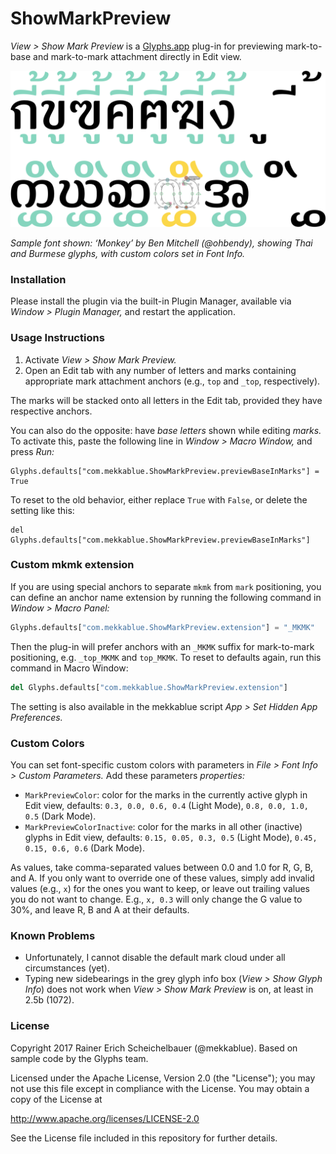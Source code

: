 # ShowMarkPreview

*View > Show Mark Preview* is a [Glyphs.app](https://glyphsapp.com/) plug-in for previewing mark-to-base and mark-to-mark attachment directly in Edit view.

![Show Mark Preview in action, showing Ben Mitchell’s font ‘Monkey’ with Thai and Burmese glyphs, with custom colors set in Font Info.](ShowMarkPreview.png)

*Sample font shown: ‘Monkey’ by Ben Mitchell (@ohbendy), showing Thai and Burmese glyphs, with custom colors set in Font Info.*

### Installation

Please install the plugin via the built-in Plugin Manager, available via *Window > Plugin Manager,* and restart the application.

### Usage Instructions

1. Activate *View > Show Mark Preview.*
2. Open an Edit tab with any number of letters and marks containing appropriate mark attachment anchors (e.g., `top` and `_top`, respectively).

The marks will be stacked onto all letters in the Edit tab, provided they have respective anchors.

You can also do the opposite: have _base letters_ shown while editing _marks._ To activate this, paste the following line in _Window > Macro Window,_ and press _Run:_

    Glyphs.defaults["com.mekkablue.ShowMarkPreview.previewBaseInMarks"] = True

To reset to the old behavior, either replace `True` with `False`, or delete the setting like this:

    del Glyphs.defaults["com.mekkablue.ShowMarkPreview.previewBaseInMarks"]

### Custom mkmk extension

If you are using special anchors to separate `mkmk` from `mark` positioning, you can define an anchor name extension by running the following command in *Window > Macro Panel:*

```python
Glyphs.defaults["com.mekkablue.ShowMarkPreview.extension"] = "_MKMK"
```

Then the plug-in will prefer anchors with an `_MKMK` suffix for mark-to-mark positioning, e.g. `_top_MKMK` and `top_MKMK`. To reset to defaults again, run this command in Macro Window:

```python
del Glyphs.defaults["com.mekkablue.ShowMarkPreview.extension"]
```

The setting is also available in the mekkablue script *App > Set Hidden App Preferences.*

### Custom Colors

You can set font-specific custom colors with parameters in *File > Font Info > Custom Parameters.* Add these parameters *properties:*

* `MarkPreviewColor`: color for the marks in the currently active glyph in Edit view, defaults: `0.3, 0.0, 0.6, 0.4` (Light Mode), `0.8, 0.0, 1.0, 0.5` (Dark Mode).
* `MarkPreviewColorInactive`: color for the marks in all other (inactive) glyphs in Edit view, defaults: `0.15, 0.05, 0.3, 0.5` (Light Mode), `0.45, 0.15, 0.6, 0.6` (Dark Mode).

As values, take comma-separated values between 0.0 and 1.0 for R, G, B, and A. If you only want to override one of these values, simply add invalid values (e.g., `x`) for the ones you want to keep, or leave out trailing values you do not want to change. E.g., `x, 0.3`  will only change the G value to 30%, and leave R, B and A at their defaults.

### Known Problems

* Unfortunately, I cannot disable the default mark cloud under all circumstances (yet).
* Typing new sidebearings in the grey glyph info box (*View > Show Glyph Info*) does not work when *View > Show Mark Preview* is on, at least in 2.5b (1072).

### License

Copyright 2017 Rainer Erich Scheichelbauer (@mekkablue). Based on sample code by the Glyphs team.

Licensed under the Apache License, Version 2.0 (the "License");
you may not use this file except in compliance with the License.
You may obtain a copy of the License at

http://www.apache.org/licenses/LICENSE-2.0

See the License file included in this repository for further details.
